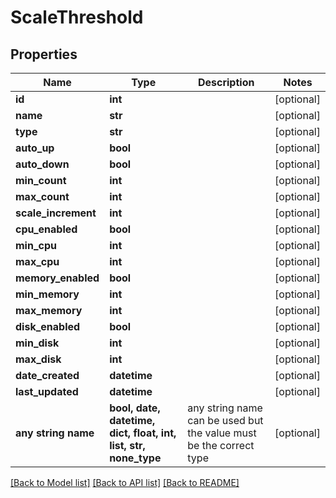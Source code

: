 # ScaleThreshold


## Properties
Name | Type | Description | Notes
------------ | ------------- | ------------- | -------------
**id** | **int** |  | [optional] 
**name** | **str** |  | [optional] 
**type** | **str** |  | [optional] 
**auto_up** | **bool** |  | [optional] 
**auto_down** | **bool** |  | [optional] 
**min_count** | **int** |  | [optional] 
**max_count** | **int** |  | [optional] 
**scale_increment** | **int** |  | [optional] 
**cpu_enabled** | **bool** |  | [optional] 
**min_cpu** | **int** |  | [optional] 
**max_cpu** | **int** |  | [optional] 
**memory_enabled** | **bool** |  | [optional] 
**min_memory** | **int** |  | [optional] 
**max_memory** | **int** |  | [optional] 
**disk_enabled** | **bool** |  | [optional] 
**min_disk** | **int** |  | [optional] 
**max_disk** | **int** |  | [optional] 
**date_created** | **datetime** |  | [optional] 
**last_updated** | **datetime** |  | [optional] 
**any string name** | **bool, date, datetime, dict, float, int, list, str, none_type** | any string name can be used but the value must be the correct type | [optional]

[[Back to Model list]](../README.md#documentation-for-models) [[Back to API list]](../README.md#documentation-for-api-endpoints) [[Back to README]](../README.md)


